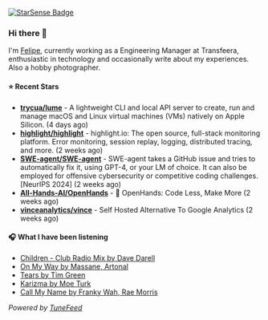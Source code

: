 <a href="https://starsense.app/developer-types" target="_blank"><img src="https://starsense.app/api/badge/?user=valtlfelipe" alt="StarSense Badge"></a>

### Hi there 👋

I'm [Felipe](https://felipevm.com), currently working as a Engineering Manager at Transfeera, enthusiastic in technology and occasionally write about my experiences. Also a hobby photographer.

#### ⭐ Recent Stars
- **[trycua/lume](https://github.com/trycua/lume)** - A lightweight CLI and local API server to create, run and manage macOS and Linux virtual machines (VMs) natively on Apple Silicon. (4 days ago)
- **[highlight/highlight](https://github.com/highlight/highlight)** - highlight.io: The open source, full-stack monitoring platform. Error monitoring, session replay, logging, distributed tracing, and more. (2 weeks ago)
- **[SWE-agent/SWE-agent](https://github.com/SWE-agent/SWE-agent)** - SWE-agent takes a GitHub issue and tries to automatically fix it, using GPT-4, or your LM of choice. It can also be employed for offensive cybersecurity or competitive coding challenges. [NeurIPS 2024]  (2 weeks ago)
- **[All-Hands-AI/OpenHands](https://github.com/All-Hands-AI/OpenHands)** - 🙌 OpenHands: Code Less, Make More (2 weeks ago)
- **[vinceanalytics/vince](https://github.com/vinceanalytics/vince)** - Self Hosted Alternative To Google Analytics (2 weeks ago)

#### 🎧 What I have been listening
- [Children - Club Radio Mix by Dave Darell](https://open.spotify.com/track/58VBHxAElmbrutz9EkUz7G)
- [On My Way by Massane, Artonal](https://open.spotify.com/track/1oUQXAmLFtTNRIwgRfWOTf)
- [Tears by Tim Green](https://open.spotify.com/track/5KYdRygDWQcWoFeo6dOBRY)
- [Karizma by Moe Turk](https://open.spotify.com/track/6oTrSmQUsvndDDQSMjqcyM)
- [Call My Name by Franky Wah, Rae Morris](https://open.spotify.com/track/4vI94CkCfDXotFMcSPujvK)

_Powered by [TuneFeed](https://tunefeed.app?ref=github.com)_


